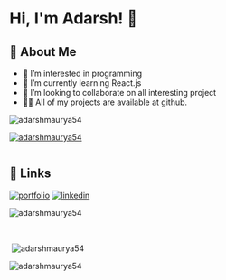 
# Hi, I'm Adarsh! 👋

## 🚀 About Me
- 👀 I’m interested in programming
- 🌱 I’m currently learning React.js 
- 👯 I’m looking to collaborate on all interesting project
- 👨‍💻 All of my projects are available at github.

<p align="left"> <img src="https://komarev.com/ghpvc/?username=adarshmaurya54&label=Profile%20views&color=0e75b6&style=flat" alt="adarshmaurya54" /> </p>
<p align="left"> <a href="https://github.com/ryo-ma/github-profile-trophy"><img src="https://github-profile-trophy.vercel.app/?username=adarshmaurya54" alt="adarshmaurya54" /></a> </p>

<p align="left"> <a href="https://twitter.com/" target="blank"><img src="https://img.shields.io/twitter/follow/?logo=twitter&style=for-the-badge" alt="" /></a> </p>

## 🔗 Links
[![portfolio](https://img.shields.io/badge/my_portfolio-000?style=for-the-badge&logo=ko-fi&logoColor=white)](https://adarshmauryaportfolio.vercel.app)
[![linkedin](https://img.shields.io/badge/linkedin-0A66C2?style=for-the-badge&logo=linkedin&logoColor=white)](https://www.linkedin.com/in/adarshmaurya54/)

<p><img align="center" src="https://github-readme-stats.vercel.app/api/top-langs?username=adarshmaurya54&show_icons=true&locale=en&layout=compact" alt="adarshmaurya54" /></p>
<br/>
<p>&nbsp;<img align="center" src="https://github-readme-stats.vercel.app/api?username=adarshmaurya54&show_icons=true&locale=en" alt="adarshmaurya54" /></p>

<p><img align="center" src="https://github-readme-streak-stats.herokuapp.com/?user=adarshmaurya54&" alt="adarshmaurya54" /></p>
